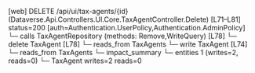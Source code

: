 [web] DELETE /api/ui/tax-agents/{id}  (Dataverse.Api.Controllers.UI.Core.TaxAgentController.Delete)  [L71–L81] status=200 [auth=Authentication.UserPolicy,Authentication.AdminPolicy]
  └─ calls TaxAgentRepository (methods: Remove,WriteQuery) [L78]
  └─ delete TaxAgent [L78]
    └─ reads_from TaxAgents
  └─ write TaxAgent [L74]
    └─ reads_from TaxAgents
  └─ impact_summary
    └─ entities 1 (writes=2, reads=0)
      └─ TaxAgent writes=2 reads=0

